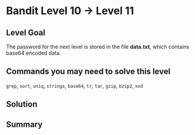 # Bandit Level 10 → Level 11
## Level Goal
The password for the next level is stored in the file **data.txt**, which contains base64 encoded data.

## Commands you may need to solve this level
`grep`, `sort`, `uniq`, `strings`, `base64`, `tr`, `tar`, `gzip`, `bzip2`, `xxd`

## Solution

## Summary

